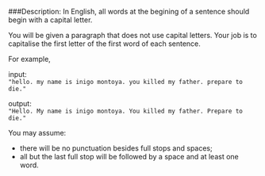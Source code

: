 ###Description:
In English, all words at the begining of a sentence should begin with a capital letter.

You will be given a paragraph that does not use capital letters. Your job is to capitalise the first letter of the first word of each sentence.

For example,

input:    
`"hello. my name is inigo montoya. you killed my father. prepare to die."`

output:   
`"Hello. My name is inigo montoya. You killed my father. Prepare to die."`

You may assume:
* there will be no punctuation besides full stops and spaces;
* all but the last full stop will be followed by a space and at least one word.